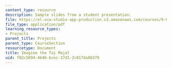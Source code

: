 ```yaml
---
content_type: resource
description: Sample slides from a student presentation.
file: https://ol-ocw-studio-app-production.s3.amazonaws.com/courses/9-012-the-brain-and-cognitive-sciences-ii-spring-2006/f02c50944b46bcec37d12c017da86379_TKonkle_Presenta.pdf
file_type: application/pdf
learning_resource_types:
- Projects
parent_title: Projects
parent_type: CourseSection
resourcetype: Document
title: Imagine the Taj Majal
uid: f02c5094-4b46-bcec-37d1-2c017da86379
---
```

